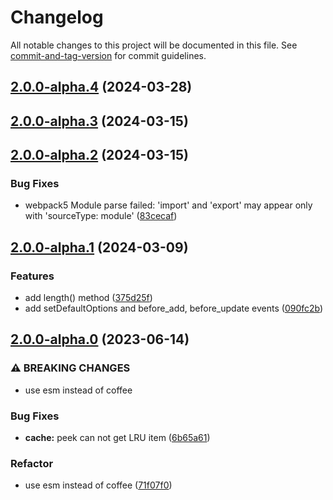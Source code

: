 # Changelog

All notable changes to this project will be documented in this file. See [commit-and-tag-version](https://github.com/absolute-version/commit-and-tag-version) for commit guidelines.

## [2.0.0-alpha.4](https://github.com/snowyu/secondary-cache.js/compare/v2.0.0-alpha.3...v2.0.0-alpha.4) (2024-03-28)

## [2.0.0-alpha.3](https://github.com/snowyu/secondary-cache.js/compare/v2.0.0-alpha.2...v2.0.0-alpha.3) (2024-03-15)

## [2.0.0-alpha.2](https://github.com/snowyu/secondary-cache.js/compare/v2.0.0-alpha.1...v2.0.0-alpha.2) (2024-03-15)


### Bug Fixes

* webpack5 Module parse failed: 'import' and 'export' may appear only with 'sourceType: module' ([83cecaf](https://github.com/snowyu/secondary-cache.js/commit/83cecaf946c031b9ec82544c1e6165f1a96029fe))

## [2.0.0-alpha.1](https://github.com/snowyu/secondary-cache.js/compare/v2.0.0-alpha.0...v2.0.0-alpha.1) (2024-03-09)


### Features

* add length() method ([375d25f](https://github.com/snowyu/secondary-cache.js/commit/375d25f0275963395003e25cb14f2a9ba356fa4a))
* add setDefaultOptions and before_add, before_update events ([090fc2b](https://github.com/snowyu/secondary-cache.js/commit/090fc2b033786ad0f3e359c7d85b53953cb2632c))

## [2.0.0-alpha.0](https://github.com/snowyu/secondary-cache.js/compare/v1.2.5...v2.0.0-alpha.0) (2023-06-14)


### ⚠ BREAKING CHANGES

* use esm instead of coffee

### Bug Fixes

* **cache:** peek can not get LRU item ([6b65a61](https://github.com/snowyu/secondary-cache.js/commit/6b65a6100926181c92264bddfea0ce7c61660164))


### Refactor

* use esm instead of coffee ([71f07f0](https://github.com/snowyu/secondary-cache.js/commit/71f07f07fcb77e8844e5f57d112f62b70063400e))
